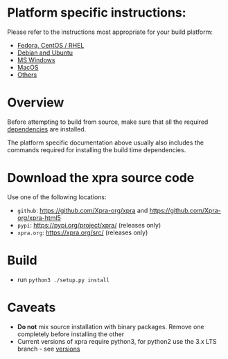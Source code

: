 # Platform specific instructions:
Please refer to the instructions most appropriate for your build platform:
* [Fedora, CentOS / RHEL](./RPM.md)
* [Debian and Ubuntu](./Debian.md)
* [MS Windows](./MSWindows.md)
* [MacOS](./MacOS.md)
* [Others](./Other.md)

# Overview
Before attempting to build from source, make sure that all the required [dependencies](./Dependencies.md) are installed.

The platform specific documentation above usually also includes the commands required for installing the build time dependencies.


# Download the xpra source code
Use one of the following locations:
* `github`: https://github.com/Xpra-org/xpra and https://github.com/Xpra-org/xpra-html5
* `pypi`: https://pypi.org/project/xpra/ (releases only)
* `xpra.org`: https://xpra.org/src/ (releases only)

# Build
* run `python3 ./setup.py install`

# Caveats
* **Do not** mix source installation with binary packages. Remove one completely before installing the other
* Current versions of xpra require python3, for python2 use the 3.x LTS branch - see [versions](https://github.com/Xpra-org/xpra/wiki/Versions)
